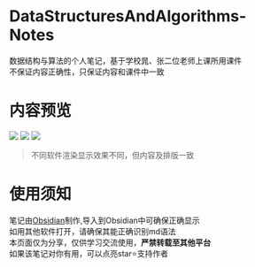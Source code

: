 # DataStructuresAndAlgorithms-Notes
数据结构与算法的个人笔记，基于学校晁、张二位老师上课所用课件\
不保证内容正确性，只保证内容和课件中一致
# 内容预览
![](https://github.com/1ilin/DataStructuresAndAlgorithms-Notes/assets/111619610/9f6c8dca-70da-4331-ad85-7c095c6508e0)
![](https://github.com/1ilin/DataStructuresAndAlgorithms-Notes/assets/111619610/be679a46-b99b-44d1-a94e-bf89ab016fed)
![](https://github.com/1ilin/DataStructuresAndAlgorithms-Notes/assets/111619610/1216374d-f103-4dff-84dd-243f1ee93fea)
> 不同软件渲染显示效果不同，但内容及排版一致

# 使用须知
笔记由[Obsidian](https://obsidian.md/)制作,导入到Obsidian中可确保正确显示\
如用其他软件打开，请确保其能正确识别md语法\
本页面仅为分享，仅供学习交流使用，**严禁转载至其他平台**\
如果该笔记对你有用，可以点亮star⭐支持作者
